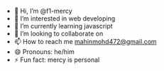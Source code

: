 - 👋 Hi, I’m @f1-mercy
- 👀 I’m interested in web developing
- 🌱 I’m currently learning javascript
- 💞️ I’m looking to collaborate on
- 📫 How to reach me mahinmohd472@gmail.com
- 😄 Pronouns: he/him
- ⚡ Fun fact: mercy is personal

<!---
f1-mercy/f1-mercy is a ✨ special ✨ repository because its `README.md` (this file) appears on your GitHub profile.
You can click the Preview link to take a look at your changes.
--->
